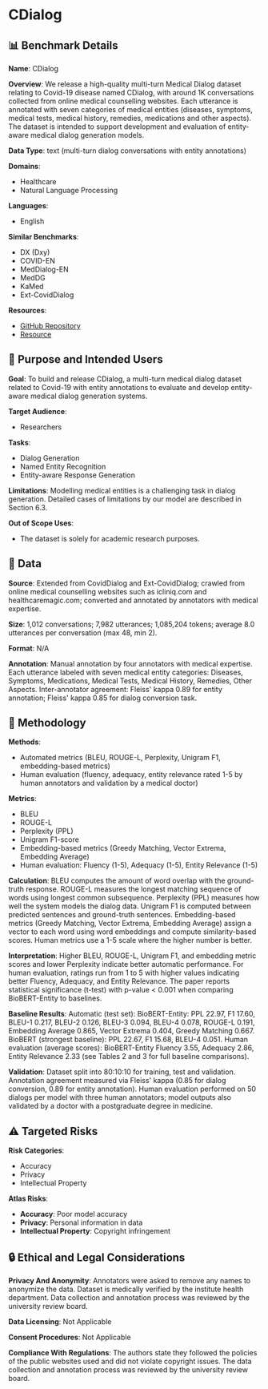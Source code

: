 # CDialog

## 📊 Benchmark Details

**Name**: CDialog

**Overview**: We release a high-quality multi-turn Medical Dialog dataset relating to Covid-19 disease named CDialog, with around 1K conversations collected from online medical counselling websites. Each utterance is annotated with seven categories of medical entities (diseases, symptoms, medical tests, medical history, remedies, medications and other aspects). The dataset is intended to support development and evaluation of entity-aware medical dialog generation models.

**Data Type**: text (multi-turn dialog conversations with entity annotations)

**Domains**:
- Healthcare
- Natural Language Processing

**Languages**:
- English

**Similar Benchmarks**:
- DX (Dxy)
- COVID-EN
- MedDialog-EN
- MedDG
- KaMed
- Ext-CovidDialog

**Resources**:
- [GitHub Repository](https://github.com/deekshaVarshney/CDialog)
- [Resource](https://arxiv.org/abs/2212.06049)

## 🎯 Purpose and Intended Users

**Goal**: To build and release CDialog, a multi-turn medical dialog dataset related to Covid-19 with entity annotations to evaluate and develop entity-aware medical dialog generation systems.

**Target Audience**:
- Researchers

**Tasks**:
- Dialog Generation
- Named Entity Recognition
- Entity-aware Response Generation

**Limitations**: Modelling medical entities is a challenging task in dialog generation. Detailed cases of limitations by our model are described in Section 6.3.

**Out of Scope Uses**:
- The dataset is solely for academic research purposes.

## 💾 Data

**Source**: Extended from CovidDialog and Ext-CovidDialog; crawled from online medical counselling websites such as icliniq.com and healthcaremagic.com; converted and annotated by annotators with medical expertise.

**Size**: 1,012 conversations; 7,982 utterances; 1,085,204 tokens; average 8.0 utterances per conversation (max 48, min 2).

**Format**: N/A

**Annotation**: Manual annotation by four annotators with medical expertise. Each utterance labeled with seven medical entity categories: Diseases, Symptoms, Medications, Medical Tests, Medical History, Remedies, Other Aspects. Inter-annotator agreement: Fleiss' kappa 0.89 for entity annotation; Fleiss' kappa 0.85 for dialog conversion task.

## 🔬 Methodology

**Methods**:
- Automated metrics (BLEU, ROUGE-L, Perplexity, Unigram F1, embedding-based metrics)
- Human evaluation (fluency, adequacy, entity relevance rated 1-5 by human annotators and validation by a medical doctor)

**Metrics**:
- BLEU
- ROUGE-L
- Perplexity (PPL)
- Unigram F1-score
- Embedding-based metrics (Greedy Matching, Vector Extrema, Embedding Average)
- Human evaluation: Fluency (1-5), Adequacy (1-5), Entity Relevance (1-5)

**Calculation**: BLEU computes the amount of word overlap with the ground-truth response. ROUGE-L measures the longest matching sequence of words using longest common subsequence. Perplexity (PPL) measures how well the system models the dialog data. Unigram F1 is computed between predicted sentences and ground-truth sentences. Embedding-based metrics (Greedy Matching, Vector Extrema, Embedding Average) assign a vector to each word using word embeddings and compute similarity-based scores. Human metrics use a 1-5 scale where the higher number is better.

**Interpretation**: Higher BLEU, ROUGE-L, Unigram F1, and embedding metric scores and lower Perplexity indicate better automatic performance. For human evaluation, ratings run from 1 to 5 with higher values indicating better Fluency, Adequacy, and Entity Relevance. The paper reports statistical significance (t-test) with p-value < 0.001 when comparing BioBERT-Entity to baselines.

**Baseline Results**: Automatic (test set): BioBERT-Entity: PPL 22.97, F1 17.60, BLEU-1 0.217, BLEU-2 0.126, BLEU-3 0.094, BLEU-4 0.078, ROUGE-L 0.191, Embedding Average 0.865, Vector Extrema 0.404, Greedy Matching 0.667. BioBERT (strongest baseline): PPL 22.67, F1 15.68, BLEU-4 0.051. Human evaluation (average scores): BioBERT-Entity Fluency 3.55, Adequacy 2.86, Entity Relevance 2.33 (see Tables 2 and 3 for full baseline comparisons).

**Validation**: Dataset split into 80:10:10 for training, test and validation. Annotation agreement measured via Fleiss' kappa (0.85 for dialog conversion, 0.89 for entity annotation). Human evaluation performed on 50 dialogs per model with three human annotators; model outputs also validated by a doctor with a postgraduate degree in medicine.

## ⚠️ Targeted Risks

**Risk Categories**:
- Accuracy
- Privacy
- Intellectual Property

**Atlas Risks**:
- **Accuracy**: Poor model accuracy
- **Privacy**: Personal information in data
- **Intellectual Property**: Copyright infringement

## 🔒 Ethical and Legal Considerations

**Privacy And Anonymity**: Annotators were asked to remove any names to anonymize the data. Dataset is medically verified by the institute health department. Data collection and annotation process was reviewed by the university review board.

**Data Licensing**: Not Applicable

**Consent Procedures**: Not Applicable

**Compliance With Regulations**: The authors state they followed the policies of the public websites used and did not violate copyright issues. The data collection and annotation process was reviewed by the university review board.
